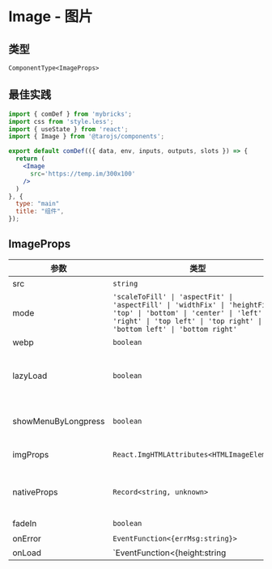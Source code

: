 # Image - 图片

## 类型
```tsx
ComponentType<ImageProps>
```

## 最佳实践
```jsx file="runtime.jsx"
import { comDef } from 'mybricks';
import css from 'style.less';
import { useState } from 'react';
import { Image } from '@tarojs/components';

export default comDef(({ data, env, inputs, outputs, slots }) => {
  return (
    <Image
      src='https://temp.im/300x100'
    />
  )
}, {
  type: "main"
  title: "组件",
});
```

## ImageProps

| 参数 | 类型 | 默认值 | 必填 | 说明 |
| --- | --- | :---: | :---: | --- |
| src | `string` |  | 是 | 地址 |
| mode | `'scaleToFill' \| 'aspectFit' \| 'aspectFill' \| 'widthFix' \| 'heightFix' \| 'top' \| 'bottom' \| 'center' \| 'left' \| 'right' \| 'top left' \| 'top right' \| 'bottom left' \| 'bottom right'` | `"scaleToFill"` | 否 | 裁剪、缩放模式 |
| webp | `boolean` | `false` | 否 | 启用webp |
| lazyLoad | `boolean` | `false` | 否 | 懒加载。只针对 page 与 scroll-view 下的 image 有效 |
| showMenuByLongpress | `boolean` | `false` | 否 | 长按图片显示识别小程序码菜单 |
| imgProps | `React.ImgHTMLAttributes<HTMLImageElement>` |  | 否 | 为 img 标签额外增加的属性 |
| nativeProps | `Record<string, unknown>` |  | 否 | 透传 `WebComponents` 上的属性到内部 H5 标签上 |
| fadeIn | `boolean` | `false` | 否 | 渐显 |
| onError | `EventFunction<{errMsg:string}>` |  | 否 | 发生错误 |
| onLoad | `EventFunction<{height:string|number,width:string|number}>` |  | 否 | 加载完成 |